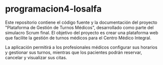 # programacion4-losalfa

Este repositorio contiene el código fuente y la documentación del proyecto "Plataforma de Gestión de Turnos Médicos", desarrollado como parte del simulacro Scrum final. El objetivo del proyecto es crear una plataforma web que facilite la gestión de turnos médicos para el Centro Médico Integral.

La aplicación permitirá a los profesionales médicos configurar sus horarios y gestionar sus turnos, mientras que los pacientes podrán reservar, cancelar y visualizar sus citas. 

